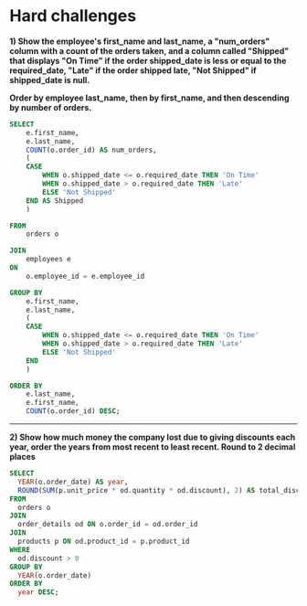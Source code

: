 # Hard challenges


**1) Show the employee's first_name and last_name, a "num_orders" column with a count of the orders taken, and a column called "Shipped" that displays "On Time" if the order shipped_date is less or equal to the required_date, "Late" if the order shipped late, "Not Shipped" if shipped_date is null.**

**Order by employee last_name, then by first_name, and then descending by number of orders.**

```SQL
SELECT 
    e.first_name,
    e.last_name,
    COUNT(o.order_id) AS num_orders,
    (
    CASE
        WHEN o.shipped_date <= o.required_date THEN 'On Time'
        WHEN o.shipped_date > o.required_date THEN 'Late'
        ELSE 'Not Shipped'
    END AS Shipped
    )

FROM
    orders o

JOIN
    employees e
ON
    o.employee_id = e.employee_id

GROUP BY 
    e.first_name,
    e.last_name,
    (
    CASE
        WHEN o.shipped_date <= o.required_date THEN 'On Time'
        WHEN o.shipped_date > o.required_date THEN 'Late'
        ELSE 'Not Shipped'
    END
    )

ORDER BY 
    e.last_name,
    e.first_name,
    COUNT(o.order_id) DESC;
```
___

**2) Show how much money the company lost due to giving discounts each year, order the years from most recent to least recent. Round to 2 decimal places**

```SQL
SELECT 
  YEAR(o.order_date) AS year,
  ROUND(SUM(p.unit_price * od.quantity * od.discount), 2) AS total_discount_loss
FROM 
  orders o
JOIN 
  order_details od ON o.order_id = od.order_id
JOIN
  products p ON od.product_id = p.product_id
WHERE
  od.discount > 0
GROUP BY
  YEAR(o.order_date)
ORDER BY
  year DESC;
```